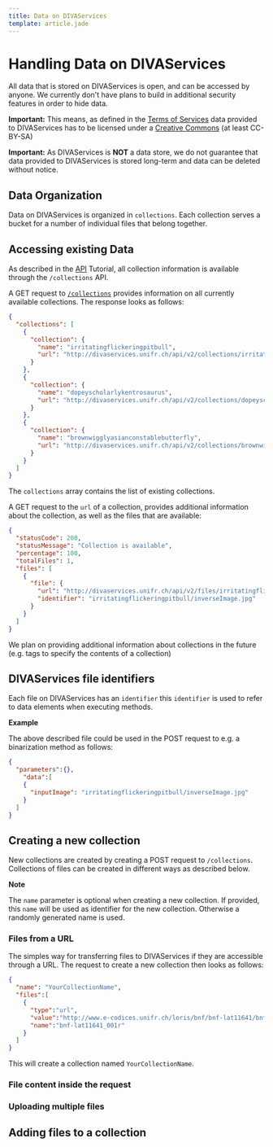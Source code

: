 ```yaml
---
title: Data on DIVAServices
template: article.jade
---
```


# Handling Data on DIVAServices
All data that is stored on DIVAServices is open, and can be accessed by anyone.
We currently don't have plans to build in additional security features in order to hide data.

**Important:** This means, as defined in the [Terms of Services](https://github.com/lunactic/DIVAServices/blob/master/TOS.md) data provided to DIVAServices has to be licensed under a [Creative Commons](https://creativecommons.org/) (at least CC-BY-SA)

**Important:** As DIVAServices is **NOT** a data store, we do not guarantee that data provided to DIVAServices is stored long-term and data can be deleted without notice.

## Data Organization
Data on DIVAServices is organized in `collections`. Each collection serves a bucket for a number of individual files that belong together.

## Accessing existing Data
As described in the [API](/DIVAServicesweb/articles/api) Tutorial, all collection information is available through the `/collections` API.

A GET request to [`/collections`](http://divaservices.unifr.ch/api/v2/collections) provides information on all currently available collections. The response looks as follows:

``` JSON
{
  "collections": [
    {
      "collection": {
        "name": "irritatingflickeringpitbull",
        "url": "http://divaservices.unifr.ch/api/v2/collections/irritatingflickeringpitbull"
      }
    },
    {
      "collection": {
        "name": "dopeyscholarlykentrosaurus",
        "url": "http://divaservices.unifr.ch/api/v2/collections/dopeyscholarlykentrosaurus"
      }
    },
    {
      "collection": {
        "name": "brownwigglyasianconstablebutterfly",
        "url": "http://divaservices.unifr.ch/api/v2/collections/brownwigglyasianconstablebutterfly"
      }
    }
  ]
}
```
The `collections` array contains the list of existing collections.

A GET request to the `url` of a collection, provides additional information about the collection, as well as the files that are available:

``` JSON
{
  "statusCode": 200,
  "statusMessage": "Collection is available",
  "percentage": 100,
  "totalFiles": 1,
  "files": [
    {
      "file": {
        "url": "http://divaservices.unifr.ch/api/v2/files/irritatingflickeringpitbull/original/inverseImage.jpg",
        "identifier": "irritatingflickeringpitbull/inverseImage.jpg"
      }
    }
  ]
}
```
We plan on providing additional information about collections in the future (e.g. tags to specify the contents of a collection)
## DIVAServices file identifiers
Each file on DIVAServices has an `identifier` this `identifier` is used to refer to data elements when executing methods.

**Example**

The above described file could be used in the POST request to e.g. a binarization method as follows:

``` JSON
{
  "parameters":{},
	"data":[
    {
      "inputImage": "irritatingflickeringpitbull/inverseImage.jpg"
    }
  ]
}
```

## Creating a new collection
New collections are created by creating a POST request to `/collections`.
Collections of files can be created in different ways as described below.

**Note**

The `name` parameter is optional when creating a new collection. If provided, this `name` will be used as identifier for the new collection. Otherwise a randomly generated name is used.

### Files from a URL
The simples way for transferring files to DIVAServices if they are accessible through a URL. The request to create a new collection then looks as follows:

``` JSON
{
  "name": "YourCollectionName",
  "files":[
    {
      "type":"url",
      "value":"http://www.e-codices.unifr.ch/loris/bnf/bnf-lat11641/bnf-lat11641_001r.jp2/full/pct:25/0/default.jpg",
      "name":"bnf-lat11641_001r"
    }
  ]
}
```

This will create a collection named `YourCollectionName`.


### File content inside the request


### Uploading multiple files

## Adding files to a collection


